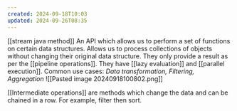```yaml
---
created: 2024-09-18T10:03
updated: 2024-09-26T08:35
---
```


[[stream java method]]
An API which allows us to perform a set of functions on certain data structures. Allows us to process collections of objects without changing their original data structure. They only provide a result as per the [[pipeline operations]]. They have [[lazy evaluation]] and [[parallel execution]]. Common use cases: *Data transformation, Filtering, Aggregation*
![[Pasted image 20240918100802.png]]

[[Intermediate operations]] are methods which change the data and can be chained in a row. For example, filter then sort. 


